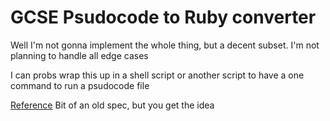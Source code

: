 # GCSE Psudocode to Ruby converter

Well I'm not gonna implement the whole thing, but a decent subset. I'm not planning to handle all edge cases

I can probs wrap this up in a shell script or another script to have a one command to run a psudocode file

[Reference](http://www.ocr.org.uk/Images/202654-pseudocode-guide.pdf) Bit of an old spec, but you get the idea